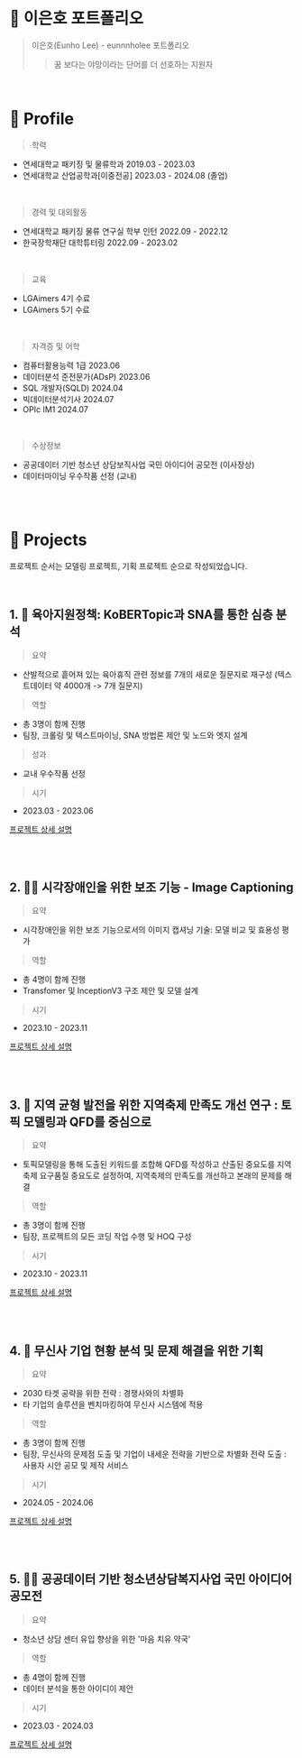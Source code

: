 # 📜 이은호 포트폴리오
> 이은호(Eunho Lee) - eunnnholee 포트폴리오
>> 꿈 보다는 야망이라는 단어를 더 선호하는 지원자
<br/>

# 🔎 Profile

> 학력
  - 연세대학교 패키징 및 물류학과  2019.03 - 2023.03
  - 연세대학교 산업공학과[이중전공] 2023.03 - 2024.08 (졸업)

<br/>

> 경력 및 대외활동
  - 연세대학교 패키징 물류 연구실 학부 인턴 2022.09 - 2022.12
  - 한국장학재단 대학튜터링 2022.09 - 2023.02

<br/>

> 교육
  - LGAimers 4기 수료
  - LGAimers 5기 수료

<br/>

> 자격증 및 어학
  - 컴퓨터활용능력 1급   2023.06
  - 데이터분석 준전문가(ADsP)   2023.06
  - SQL 개발자(SQLD)  2024.04
  - 빅데이터분석기사  2024.07
  - OPIc IM1 2024.07

<br/>

> 수상정보
  - 공공데이터 기반 청소년 상담보직사업 국민 아이디어 공모전 (이사장상)
  - 데이터마이닝 우수작품 선정 (교내)

<br/>
<br/>

# 📝 Projects
프로젝트 순서는 모델링 프로젝트, 기획 프로젝트 순으로 작성되었습니다.

<br/>

## **1. 👶 육아지원정책: KoBERTopic과 SNA를 통한 심층 분석**
> 요약
- 산발적으로 흩어져 있는 육아휴직 관련 정보를 7개의 새로운 질문지로 재구성 (텍스트데이터 약 4000개 -> 7개 질문지)

> 역할
- 총 3명이 함께 진행
- 팀장, 크롤링 및 텍스트마이닝, SNA 방법론 제안 및 노드와 엣지 설계

> 성과
- 교내 우수작품 선정
  
> 시기
- 2023.03 - 2023.06

[프로젝트 상세 설명](https://github.com/eunnnholee/childcare-policy-KoBERTopic-SNA)

<br/>
<br/>


## **2. 👩‍🦯 시각장애인을 위한 보조 기능 - Image Captioning**
> 요약
- 시각장애인을 위한 보조 기능으로서의 이미지 캡셔닝 기술: 모델 비교 및 효용성 평가

> 역할
- 총 4명이 함께 진행
- Transfomer 및 InceptionV3 구조 제안 및 모델 설계
  
> 시기
- 2023.10 - 2023.11

[프로젝트 상세 설명](https://github.com/eunnnholee/vision-aid-image-captioning)

<br/>
<br/>

## **3. 🎉 지역 균형 발전을 위한 지역축제 만족도 개선 연구 : 토픽 모델링과 QFD를 중심으로**
> 요약
- 토픽모델링을 통해 도출된 키워드를 조합해 QFD를 작성하고 산출된 중요도를 지역 축제 요구품질 중요도로 설정하여, 지역축제의 만족도를 개선하고 본래의 문제를 해결

> 역할
- 총 3명이 함께 진행
- 팀장, 프로젝트의 모든 코딩 작업 수행 및 HOQ 구성
  
> 시기
- 2023.10 - 2023.11

[프로젝트 상세 설명](https://github.com/eunnnholee/Regional-Festival-Satisfaction-Improvement)


<br/>
<br/>

## **4. 👕 무신사 기업 현황 분석 및 문제 해결을 위한 기획**
> 요약
- 2030 타겟 공략을 위한 전략 : 경쟁사와의 차별화
- 타 기업의 솔루션을 벤치마킹하여 무신사 시스템에 적용

> 역할
- 총 3명이 함께 진행
- 팀장, 무신사의 문제점 도출 및 기업이 내세운 전략을 기반으로 차별화 전략 도출 : 사용자 시안 공모 및 제작 서비스
  
> 시기
- 2024.05 - 2024.06
  
[프로젝트 상세 설명](https://github.com/eunnnholee/musinsa-analysis-solutions)

<br/>
<br/>

## **5. 🙆‍♂️ 공공데이터 기반 청소년상담복지사업 국민 아이디어 공모전**
> 요약
- 청소년 상담 센터 유입 향상을 위한 '마음 치유 약국'

> 역할
- 총 4명이 함께 진행
- 데이터 분석을 통한 아이디이 제안
  
> 시기
- 2023.03 - 2024.03
  
[프로젝트 상세 설명](https://github.com/eunnnholee/Youth-Welfare-Data-Analysis)
